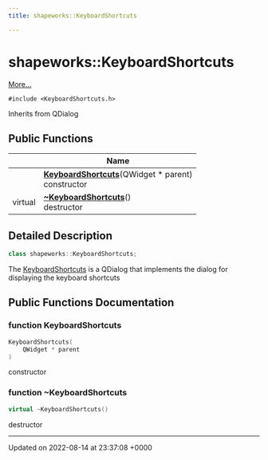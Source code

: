 ```yaml
---
title: shapeworks::KeyboardShortcuts

---
```


# shapeworks::KeyboardShortcuts



 [More...](#detailed-description)


`#include <KeyboardShortcuts.h>`

Inherits from QDialog

## Public Functions

|                | Name           |
| -------------- | -------------- |
| | **[KeyboardShortcuts](../Classes/classshapeworks_1_1KeyboardShortcuts.md#function-keyboardshortcuts)**(QWidget * parent)<br>constructor  |
| virtual | **[~KeyboardShortcuts](../Classes/classshapeworks_1_1KeyboardShortcuts.md#function-~keyboardshortcuts)**()<br>destructor  |

## Detailed Description

```cpp
class shapeworks::KeyboardShortcuts;
```


The [KeyboardShortcuts](../Classes/classshapeworks_1_1KeyboardShortcuts.md) is a QDialog that implements the dialog for displaying the keyboard shortcuts 

## Public Functions Documentation

### function KeyboardShortcuts

```cpp
KeyboardShortcuts(
    QWidget * parent
)
```

constructor 

### function ~KeyboardShortcuts

```cpp
virtual ~KeyboardShortcuts()
```

destructor 

-------------------------------

Updated on 2022-08-14 at 23:37:08 +0000